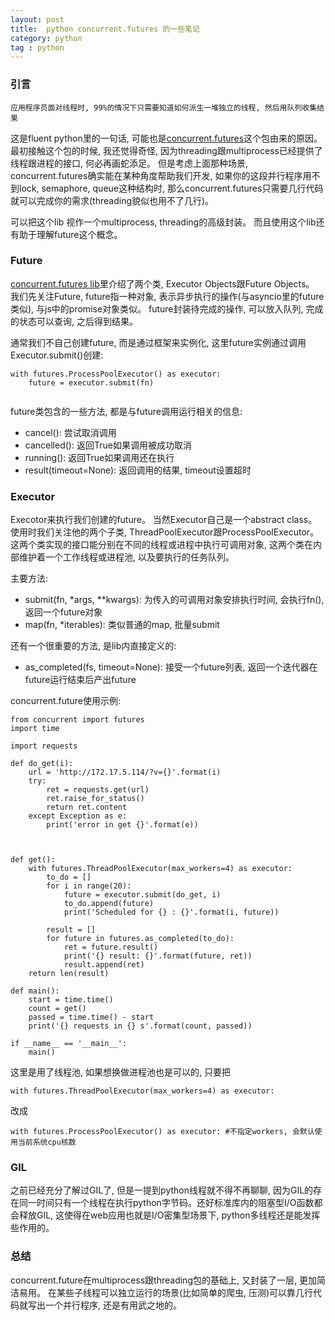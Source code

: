 ```yaml
---
layout: post
title:  python concurrent.futures 的一些笔记 
category: python
tag : python
--- 
```


### 引言  

`应用程序员面对线程时, 99%的情况下只需要知道如何派生一堆独立的线程, 然后用队列收集结果` 

这是fluent python里的一句话, 可能也是[concurrent.futures](https://www.python.org/dev/peps/pep-3148/)这个包由来的原因。 最初接触这个包的时候, 我还觉得奇怪, 因为threading跟multiprocess已经提供了线程跟进程的接口, 何必再画蛇添足。 但是考虑上面那种场景, concurrent.futures确实能在某种角度帮助我们开发, 如果你的这段并行程序用不到lock, semaphore, queue这种结构时, 那么concurrent.futures只需要几行代码就可以完成你的需求(threading貌似也用不了几行)。  

可以把这个lib 视作一个multiprocess, threading的高级封装。 而且使用这个lib还有助于理解future这个概念。 


### Future

[concurrent.futures lib](https://docs.python.org/3/library/concurrent.futures.html)里介绍了两个类, Executor Objects跟Future Objects。 我们先关注Future, future指一种对象, 表示异步执行的操作(与asyncio里的future类似), 与js中的promise对象类似。 future封装待完成的操作, 可以放入队列, 完成的状态可以查询, 之后得到结果。

通常我们不自己创建future, 而是通过框架来实例化, 这里future实例通过调用Executor.submit()创建: 

```
with futures.ProcessPoolExecutor() as executor:
	future = executor.submit(fn)
	
```

future类包含的一些方法, 都是与future调用运行相关的信息:  

* cancel(): 尝试取消调用  
* cancelled(): 返回True如果调用被成功取消  
* running(): 返回True如果调用还在执行  
* result(timeout=None): 返回调用的结果, timeout设置超时

### Executor  

Execotor来执行我们创建的future。 当然Executor自己是一个abstract class。 使用时我们关注他的两个子类, ThreadPoolExecutor跟ProcessPoolExecutor。 这两个类实现的接口能分别在不同的线程或进程中执行可调用对象, 这两个类在内部维护着一个工作线程或进程池, 以及要执行的任务队列。  

主要方法: 

* submit(fn, \*args, \*\*kwargs): 为传入的可调用对象安排执行时间, 会执行fn(), 返回一个future对象  
* map(fn, *iterables): 类似普通的map, 批量submit  

还有一个很重要的方法, 是lib内直接定义的:  
* as_completed(fs, timeout=None): 接受一个future列表, 返回一个迭代器在future运行结束后产出future

concurrent.future使用示例:

```
from concurrent import futures
import time

import requests

def do_get(i):
	url = 'http://172.17.5.114/?v={}'.format(i)
	try:
		ret = requests.get(url)
		ret.raise_for_status()
		return ret.content
	except Exception as e:
		print('error in get {}'.format(e))



def get():
	with futures.ThreadPoolExecutor(max_workers=4) as executor:
		to_do = []
		for i in range(20):
			future = executor.submit(do_get, i)
			to_do.append(future)
			print('Scheduled for {} : {}'.format(i, future))

		result = []
		for future in futures.as_completed(to_do):
			ret = future.result()
			print('{} result: {}'.format(future, ret))
			result.append(ret)
	return len(result)

def main():
	start = time.time()
	count = get()
	passed = time.time() - start
	print('{} requests in {} s'.format(count, passed))	

if __name__ == '__main__':
	main()

```

这里是用了线程池, 如果想换做进程池也是可以的, 只要把

```
with futures.ThreadPoolExecutor(max_workers=4) as executor:
```

改成  

```
with futures.ProcessPoolExecutor() as executor: #不指定workers, 会默认使用当前系统cpu核数
```


### GIL

之前已经充分了解过GIL了, 但是一提到python线程就不得不再聊聊, 因为GIL的存在同一时间只有一个线程在执行python字节码。还好标准库内的阻塞型I/O函数都会释放GIL, 这使得在web应用也就是I/O密集型场景下, python多线程还是能发挥些作用的。 

### 总结 

concurrent.future在multiprocess跟threading包的基础上, 又封装了一层, 更加简洁易用。 在某些子线程可以独立运行的场景(比如简单的爬虫, 压测)可以靠几行代码就写出一个并行程序, 还是有用武之地的。
